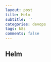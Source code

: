 ```yaml
---
layout: post
title: Helm
subtitle: ''
categories: devops
tags: k8s
comments: false
---
```


## Helm
